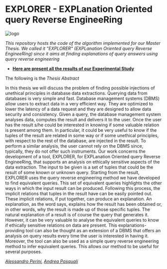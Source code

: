 # EXPLORER - EXPLanation Oriented query Reverse EngineeRing

![logo](https://i.imgur.com/NZ63rQm.png)

_This repository hosts the code of the algorithm implemented for our Master Thesis. We called it "EXPLORER" (EXPLanation Oriented query Reverse EngineeRing) since it aims at finding explanations of query answers using query reverse engineering_

- [**Here are present all the results of our Experimental Study**](https://www.dropbox.com/s/pp9g1y73z1kct2r/tests_results.zip?dl=0)

The following is the _Thesis Abstract_

In this thesis we will discuss the problem of finding possible injections
of unethical principles in database data extractions. Querying
data from databases is very simple and fast. Database management
systems (DBMS) allow users to extract data in a very efficient
way. They are optimized to lower the latency of a data request and
they are designed to allow data security and consistency. Given a
query, the database management system analyses data, computes
the result and delivers it to the user. Once the user has the result
s/he could be interested in knowing if some valuable relation is
present among them. In particular, it could be very useful to know
if the tuples of the result are related in some way or if some unethical
principles, with respect to the rest of the database, are injected
in the result. To perform a similar analysis, the user cannot rely
on the DBMS since, typically, they do not offer such instruments.
Our work concerns the development of a tool, EXPLORER, for EXPLanation
Oriented query Reverse EngineeRing, that supports an
analysis on ethically sensitive aspects of the data extraction. The
input to be given is a set of tuples that could be the result of some
known or unknown query. Starting from the result, EXPLORER
uses the query reverse engineering method we have developed to
find equivalent queries. This set of equivalent queries highlights
the other ways in which the input result can be produced. Following
this process, the implicit relations that tuples in the result
have can be easily pointed out. These implicit relations, if put together,
can produce an explanation. An explanation, as the word
says, explains how the result has been obtained or, in other words,
why the result is made up of those specific tuples. The natural
explanation of a result is of course the query that generates it.
However, it can be very valuable to analyse the equivalent queries
to know if ethically sensitive relations on data are present. This
explanations-providing tool can also be thought as an extension
of a DBMS that offers an analysis on query results every time the
user is interested in having it. Moreover, the tool can also be used
as a simple query reverse engineering method to infer equivalent
queries. This allows our method to be useful for several purposes.


_[Alessandro Perini](https://github.com/perini93), [Andrea Pasquali](https://github.com/AndreaPasquali)_       
